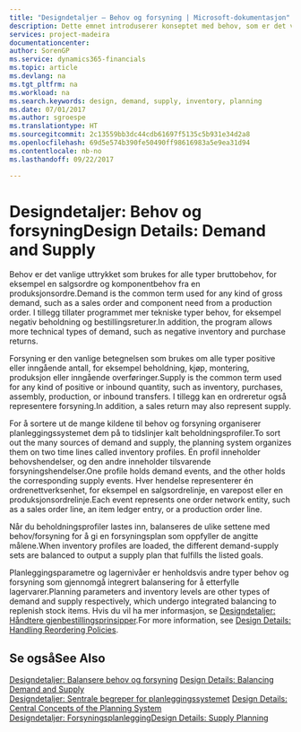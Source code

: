```yaml
---
title: "Designdetaljer – Behov og forsyning | Microsoft-dokumentasjon"
description: Dette emnet introduserer konseptet med behov, som er det vanlige uttrykket som brukes for alle typer bruttobehov, for eksempel en salgsordre og komponentbehov fra en produksjonsordre.
services: project-madeira
documentationcenter: 
author: SorenGP
ms.service: dynamics365-financials
ms.topic: article
ms.devlang: na
ms.tgt_pltfrm: na
ms.workload: na
ms.search.keywords: design, demand, supply, inventory, planning
ms.date: 07/01/2017
ms.author: sgroespe
ms.translationtype: HT
ms.sourcegitcommit: 2c13559bb3dc44cdb61697f5135c5b931e34d2a8
ms.openlocfilehash: 69d5e574b390fe50490ff98616983a5e9ea31d94
ms.contentlocale: nb-no
ms.lasthandoff: 09/22/2017

---
```

# <a name="design-details-demand-and-supply"></a><span data-ttu-id="a6d2b-103">Designdetaljer: Behov og forsyning</span><span class="sxs-lookup"><span data-stu-id="a6d2b-103">Design Details: Demand and Supply</span></span>
<span data-ttu-id="a6d2b-104">Behov er det vanlige uttrykket som brukes for alle typer bruttobehov, for eksempel en salgsordre og komponentbehov fra en produksjonsordre.</span><span class="sxs-lookup"><span data-stu-id="a6d2b-104">Demand is the common term used for any kind of gross demand, such as a sales order and component need from a production order.</span></span> <span data-ttu-id="a6d2b-105">I tillegg tillater programmet mer tekniske typer behov, for eksempel negativ beholdning og bestillingsreturer.</span><span class="sxs-lookup"><span data-stu-id="a6d2b-105">In addition, the program allows more technical types of demand, such as negative inventory and purchase returns.</span></span>  
  
<span data-ttu-id="a6d2b-106">Forsyning er den vanlige betegnelsen som brukes om alle typer positive eller inngående antall, for eksempel beholdning, kjøp, montering, produksjon eller inngående overføringer.</span><span class="sxs-lookup"><span data-stu-id="a6d2b-106">Supply is the common term used for any kind of positive or inbound quantity, such as inventory, purchases, assembly, production, or inbound transfers.</span></span> <span data-ttu-id="a6d2b-107">I tillegg kan en ordreretur også representere forsyning.</span><span class="sxs-lookup"><span data-stu-id="a6d2b-107">In addition, a sales return may also represent supply.</span></span>  
  
<span data-ttu-id="a6d2b-108">For å sortere ut de mange kildene til behov og forsyning organiserer planleggingssystemet dem på to tidslinjer kalt beholdningsprofiler.</span><span class="sxs-lookup"><span data-stu-id="a6d2b-108">To sort out the many sources of demand and supply, the planning system organizes them on two time lines called inventory profiles.</span></span> <span data-ttu-id="a6d2b-109">Én profil inneholder behovshendelser, og den andre inneholder tilsvarende forsyningshendelser.</span><span class="sxs-lookup"><span data-stu-id="a6d2b-109">One profile holds demand events, and the other holds the corresponding supply events.</span></span> <span data-ttu-id="a6d2b-110">Hver hendelse representerer én ordrenettverksenhet, for eksempel en salgsordrelinje, en varepost eller en produksjonsordrelinje.</span><span class="sxs-lookup"><span data-stu-id="a6d2b-110">Each event represents one order network entity, such as a sales order line, an item ledger entry, or a production order line.</span></span>  
  
<span data-ttu-id="a6d2b-111">Når du beholdningsprofiler lastes inn, balanseres de ulike settene med behov/forsyning for å gi en forsyningsplan som oppfyller de angitte målene.</span><span class="sxs-lookup"><span data-stu-id="a6d2b-111">When inventory profiles are loaded, the different demand-supply sets are balanced to output a supply plan that fulfills the listed goals.</span></span>  
  
<span data-ttu-id="a6d2b-112">Planleggingsparametre og lagernivåer er henholdsvis andre typer behov og forsyning som gjennomgå integrert balansering for å etterfylle lagervarer.</span><span class="sxs-lookup"><span data-stu-id="a6d2b-112">Planning parameters and inventory levels are other types of demand and supply respectively, which undergo integrated balancing to replenish stock items.</span></span> <span data-ttu-id="a6d2b-113">Hvis du vil ha mer informasjon, se [Designdetaljer: Håndtere gjenbestillingsprinsipper](design-details-handling-reordering-policies.md).</span><span class="sxs-lookup"><span data-stu-id="a6d2b-113">For more information, see [Design Details: Handling Reordering Policies](design-details-handling-reordering-policies.md).</span></span>  
  
## <a name="see-also"></a><span data-ttu-id="a6d2b-114">Se også</span><span class="sxs-lookup"><span data-stu-id="a6d2b-114">See Also</span></span>  
<span data-ttu-id="a6d2b-115">[Designdetaljer: Balansere behov og forsyning](design-details-balancing-demand-and-supply.md) </span><span class="sxs-lookup"><span data-stu-id="a6d2b-115">[Design Details: Balancing Demand and Supply](design-details-balancing-demand-and-supply.md) </span></span>  
<span data-ttu-id="a6d2b-116">[Designdetaljer: Sentrale begreper for planleggingssystemet](design-details-central-concepts-of-the-planning-system.md) </span><span class="sxs-lookup"><span data-stu-id="a6d2b-116">[Design Details: Central Concepts of the Planning System](design-details-central-concepts-of-the-planning-system.md) </span></span>  
[<span data-ttu-id="a6d2b-117">Designdetaljer: Forsyningsplanlegging</span><span class="sxs-lookup"><span data-stu-id="a6d2b-117">Design Details: Supply Planning</span></span>](design-details-supply-planning.md)
